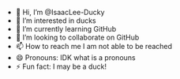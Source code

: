 - 👋 Hi, I’m @IsaacLee-Ducky
- 👀 I’m interested in ducks
- 🌱 I’m currently learning GitHub
- 💞️ I’m looking to collaborate on GitHub
- 📫 How to reach me I am not able to be reached
- 😄 Pronouns: IDK what is a pronouns
- ⚡ Fun fact: I may be a duck!

<!---
IsaacLee-Ducky/IsaacLee-Ducky is a ✨ special ✨ repository because its `README.md` (this file) appears on your GitHub profile.
You can click the Preview link to take a look at your changes.
--->
